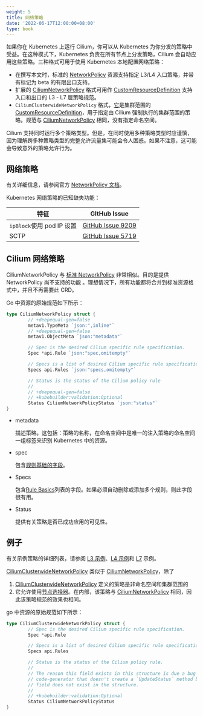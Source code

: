 ```yaml
---
weight: 5
title: 网络策略
date: '2022-06-17T12:00:00+08:00'
type: book
---
```


如果你在 Kubernetes 上运行 Cilium，你可以从 Kubernetes 为你分发的策略中受益。在这种模式下，Kubernetes 负责在所有节点上分发策略，Cilium 会自动应用这些策略。三种格式可用于使用 Kubernetes 本地配置网络策略：

- 在撰写本文时，标准的 [NetworkPolicy](https://docs.cilium.io/en/stable/concepts/kubernetes/policy/#networkpolicy) 资源支持指定 L3/L4 入口策略，并带有标记为 beta 的有限出口支持。
- 扩展的 [CiliumNetworkPolicy](https://docs.cilium.io/en/stable/concepts/kubernetes/policy/#ciliumnetworkpolicy) 格式可用作 [CustomResourceDefinition](https://docs.cilium.io/en/stable/glossary/#term-customresourcedefinition) 支持入口和出口的 L3 - L7 层策略规范。
- `CiliumClusterwideNetworkPolicy` 格式，[它](https://docs.cilium.io/en/stable/concepts/kubernetes/policy/#ciliumclusterwidenetworkpolicy)是集群范围的[CustomResourceDefinition](https://docs.cilium.io/en/stable/glossary/#term-customresourcedefinition)，用于指定由 Cilium 强制执行的集群范围的策略。规范与 [CiliumNetworkPolicy](https://docs.cilium.io/en/stable/concepts/kubernetes/policy/#ciliumnetworkpolicy) 相同，没有指定命名空间。

Cilium 支持同时运行多个策略类型。但是，在同时使用多种策略类型时应谨慎，因为理解跨多种策略类型的完整允许流量集可能会令人困惑。如果不注意，这可能会导致意外的策略允许行为。

## 网络策略

有关详细信息，请参阅官方 [NetworkPolicy 文档](https://kubernetes.io/docs/concepts/services-networking/network-policies/)。

Kubernetes 网络策略的已知缺失功能：

| 特征                      | GItHub Issue                                                 |
| ------------------------- | ------------------------------------------------------------ |
| `ipBlock`使用 pod IP 设置 | [GitHub Issue 9209](https://github.com/cilium/cilium/issues/9209) |
| SCTP                      | [GitHub Issue 5719](https://github.com/cilium/cilium/issues/5719) |

## Cilium 网络策略

CiliumNetworkPolicy 与 [标准 NetworkPolicy](https://docs.cilium.io/en/stable/concepts/kubernetes/policy/#networkpolicy) 非常相似。目的是提供 NetworkPolicy 尚不支持的功能 。理想情况下，所有功能都将合并到标准资源格式中，并且不再需要此 CRD。

Go 中资源的原始规范如下所示：

``` go
type CiliumNetworkPolicy struct {
        // +deepequal-gen=false
        metav1.TypeMeta `json:",inline"`
        // +deepequal-gen=false
        metav1.ObjectMeta `json:"metadata"`

        // Spec is the desired Cilium specific rule specification.
        Spec *api.Rule `json:"spec,omitempty"`

        // Specs is a list of desired Cilium specific rule specification.
        Specs api.Rules `json:"specs,omitempty"`

        // Status is the status of the Cilium policy rule
        //
        // +deepequal-gen=false
        // +kubebuilder:validation:Optional
        Status CiliumNetworkPolicyStatus `json:"status"`
}
```

- metadata

  描述策略。这包括：策略的名称，在命名空间中是唯一的注入策略的命名空间一组标签来识别 Kubernetes 中的资源。

- spec

  包含[规则基础的字段](https://docs.cilium.io/en/stable/policy/intro/#policy-rule)。

- Specs

  包含[Rule Basics](https://docs.cilium.io/en/stable/policy/intro/#policy-rule)列表的字段。如果必须自动删除或添加多个规则，则此字段很有用。

- Status

  提供有关策略是否已成功应用的可见性。

## 例子

有关示例策略的详细列表，请参阅 [L3 示例](https://docs.cilium.io/en/stable/policy/language/#policy-examples)、[L4 示例](https://docs.cilium.io/en/stable/policy/language/#l4-policy)和 [L7](https://docs.cilium.io/en/stable/policy/language/#l7-policy) 示例。

[CiliumClusterwideNetworkPolicy](https://docs.cilium.io/en/stable/concepts/kubernetes/policy/#ciliumclusterwidenetworkpolicy) 类似于 [CiliumNetworkPolicy](https://docs.cilium.io/en/stable/concepts/kubernetes/policy/#ciliumnetworkpolicy)，除了

1. [ CiliumClusterwideNetworkPolicy](https://docs.cilium.io/en/stable/concepts/kubernetes/policy/#ciliumclusterwidenetworkpolicy) 定义的策略是非命名空间和集群范围的
2. 它允许使用[节点选择器](https://docs.cilium.io/en/stable/policy/intro/#nodeselector)。在内部，该策略与 [CiliumNetworkPolicy](https://docs.cilium.io/en/stable/concepts/kubernetes/policy/#ciliumnetworkpolicy) 相同，因此该策略规范的效果也相同。

go 中资源的原始规范如下所示：

``` go
type CiliumClusterwideNetworkPolicy struct {
        // Spec is the desired Cilium specific rule specification.
        Spec *api.Rule

        // Specs is a list of desired Cilium specific rule specification.
        Specs api.Rules

        // Status is the status of the Cilium policy rule.
        //
        // The reason this field exists in this structure is due a bug in the k8s
        // code-generator that doesn't create a `UpdateStatus` method because the
        // field does not exist in the structure.
        //
        // +kubebuilder:validation:Optional
        Status CiliumNetworkPolicyStatus
}
```
